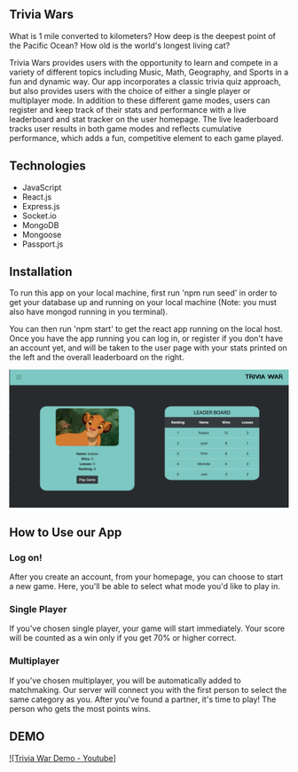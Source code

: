## Trivia Wars
What is 1 mile converted to kilometers? 
How deep is the deepest point of the Pacific Ocean?
How old is the world's longest living cat?

 Trivia Wars provides users with the opportunity to learn and compete in a variety of different topics including Music, Math, Geography, and Sports in a fun and dynamic way. Our app incorporates a classic trivia quiz approach, but also provides users with the choice of either a single player or multiplayer mode. In addition to these different game modes, users can register and keep track of their stats and performance with a live leaderboard and stat tracker on the user homepage. The live leaderboard tracks user results in both game modes and reflects cumulative performance, which adds a fun, competitive element to each game played.
 
## Technologies
 - JavaScript
 - React.js
 - Express.js
 - Socket.io
 - MongoDB
 - Mongoose
 - Passport.js
 
 ## Installation
To run this app on your local machine, first run 'npm run seed' in order to get your database up and running  on your local machine (Note: you must also have mongod running in you terminal). 

You can then run 'npm start' to get the react app running on the local host. Once you have the app running you can log in, or register if you don't have an account yet, and will be taken to the user page with your stats printed on the left and the overall leaderboard on the right.

![](images/userp.png)
## How to Use our App
### Log on!
After you create an account, from your homepage, you can choose to start a new game. Here, you'll be able to select what mode you'd like to play in.

 ### Single Player
If you've chosen single player, your game will start immediately. Your score will be counted as a win only if you get 70% or higher correct. 

### Multiplayer
If you've chosen multiplayer, you will be automatically added to matchmaking. Our server will connect you with the first person to select the same category as you. After you've found a partner, it's time to play! The person who gets the most points wins.


## DEMO
[![Trivia War Demo - Youtube]](https://www.youtube.com/watch?v=73ksJEpYj_U)
